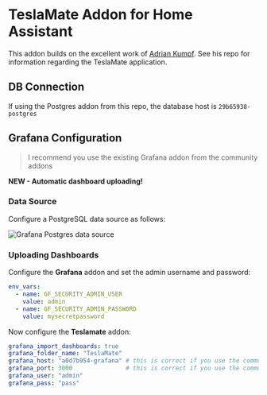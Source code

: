 # TeslaMate Addon for Home Assistant

This addon builds on the excellent work of [Adrian Kumpf](https://github.com/adriankumpf/teslamate). See his repo for information regarding the TeslaMate application.

## DB Connection

If using the Postgres addon from this repo, the database host is ```29b65938-postgres```

## Grafana Configuration

> I recommend you use the existing Grafana addon from the community addons

**NEW - Automatic dashboard uploading!**

### Data Source

Configure a PostgreSQL data source as follows:

![Grafana Postgres data source](https://raw.githubusercontent.com/matt-FFFFFF/hassio-addon-teslamate/main/media/grafana-postgres.png)

### Uploading Dashboards

Configure the **Grafana** addon and set the admin username and password:

```yml
env_vars:
  - name: GF_SECURITY_ADMIN_USER
    value: admin
  - name: GF_SECURITY_ADMIN_PASSWORD
    value: mysecretpassword
```

Now configure the **Teslamate** addon:

```yaml
grafana_import_dashboards: true
grafana_folder_name: "TeslaMate"
grafana_host: "a0d7b954-grafana" # this is correct if you use the community addon
grafana_port: 3000               # this is correct if you use the community addon
grafana_user: "admin"
grafana_pass: "pass"
```
